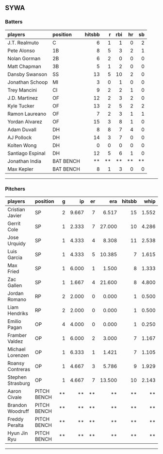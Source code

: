 ## SYWA

### Batters

 |players          |position  | hitsbb|  r| rbi| hr| sb| 
|:----------------|:---------|------:|--:|---:|--:|--:| 
|J.T. Realmuto    |C         |      6|  1|   1|  0|  2| 
|Pete Alonso      |1B        |      8|  5|   3|  2|  1| 
|Nolan Gorman     |2B        |      6|  2|   0|  0|  0| 
|Matt Chapman     |3B        |      5|  1|   2|  0|  0| 
|Dansby Swanson   |SS        |     13|  5|  10|  2|  0| 
|Jonathan Schoop  |MI        |      3|  0|   1|  0|  0| 
|Trey Mancini     |CI        |      9|  2|   2|  1|  0| 
|J.D. Martinez    |OF        |     12|  2|   3|  2|  0| 
|Kyle Tucker      |OF        |     13|  2|   5|  2|  2| 
|Ramon Laureano   |OF        |      7|  2|   3|  1|  1| 
|Yordan Alvarez   |OF        |     15|  3|   8|  1|  0| 
|Adam Duvall      |DH        |      8|  8|   7|  4|  0| 
|AJ Pollock       |DH        |     14|  3|   7|  0|  0| 
|Kolten Wong      |DH        |      0|  0|   0|  0|  0| 
|Santiago Espinal |DH        |     12|  5|   6|  1|  0| 
|Jonathan India   |BAT BENCH |     **| **|  **| **| **| 
|Max Kepler       |BAT BENCH |      8|  1|   3|  0|  0| 

* * *

### Pitchers

 
|players           |position    |  g|    ip| er|    era| hitsbb|  whip| so|  w| sv| 
|:-----------------|:-----------|--:|-----:|--:|------:|------:|-----:|--:|--:|--:| 
|Cristian Javier   |SP          |  2| 9.667|  7|  6.517|     15| 1.552| 11|  0|  0| 
|Gerrit Cole       |SP          |  1| 2.333|  7| 27.000|     10| 4.286|  3|  0|  0| 
|Jose Urquidy      |SP          |  1| 4.333|  4|  8.308|     11| 2.538|  3|  0|  0| 
|Luis Garcia       |SP          |  1| 4.333|  5| 10.385|      7| 1.615|  7|  0|  0| 
|Max Fried         |SP          |  1| 6.000|  1|  1.500|      8| 1.333|  8|  1|  0| 
|Zac Gallen        |SP          |  1| 1.667|  4| 21.600|      8| 4.800|  2|  0|  0| 
|Jordan Romano     |RP          |  2| 2.000|  0|  0.000|      1| 0.500|  1|  0|  0| 
|Liam Hendriks     |RP          |  2| 2.000|  0|  0.000|      1| 0.500|  1|  0|  0| 
|Emilio Pagan      |OP          |  4| 4.000|  0|  0.000|      1| 0.250|  7|  0|  2| 
|Framber Valdez    |OP          |  1| 6.000|  2|  3.000|      7| 1.167|  6|  0|  0| 
|Michael Lorenzen  |OP          |  1| 6.333|  1|  1.421|      7| 1.105|  4|  1|  0| 
|Roansy Contreras  |OP          |  1| 4.667|  3|  5.786|      9| 1.929|  7|  0|  0| 
|Stephen Strasburg |OP          |  1| 4.667|  7| 13.500|     10| 2.143|  5|  0|  0| 
|Aaron Civale      |PITCH BENCH | **|    **| **|     **|     **|    **| **| **| **| 
|Brandon Woodruff  |PITCH BENCH | **|    **| **|     **|     **|    **| **| **| **| 
|Freddy Peralta    |PITCH BENCH | **|    **| **|     **|     **|    **| **| **| **| 
|Hyun Jin Ryu      |PITCH BENCH | **|    **| **|     **|     **|    **| **| **| **| 


* * *


